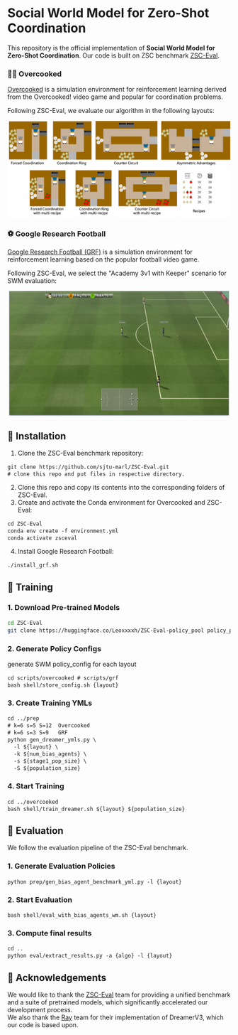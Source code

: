 # Social World Model for Zero-Shot Coordination

This repository is the official implementation of **Social World Model for Zero-Shot Coordination**. Our code is built on ZSC benchmark [ZSC-Eval](https://github.com/sjtu-marl/ZSC-Eval).



### 🧑‍🍳 Overcooked

[Overcooked](https://github.com/HumanCompatibleAI/overcooked_ai) is a simulation environment for reinforcement learning derived from the Overcooked! video game and popular for coordination problems.

Following ZSC-Eval, we evaluate our algorithm in the following layouts:

<div align=center>
<img src="assets/oked.png" width="700px">
</div>

### ⚽️ Google Research Football

[Google Research Football (GRF)](https://github.com/google-research/football) is a simulation environment for reinforcement learning based on the popular football video game.

Following ZSC-Eval, we select the "Academy 3v1 with Keeper" scenario for SWM evaluation:

<div align=center>
<img src="assets/grf.png" width="500px">
</div>


## 📖 Installation
1. Clone the ZSC-Eval benchmark repository:
```shell
git clone https://github.com/sjtu-marl/ZSC-Eval.git
# clone this repo and put files in respective directory.
```
2.	Clone this repo and copy its contents into the corresponding folders of ZSC-Eval.
3.	Create and activate the Conda environment for Overcooked and ZSC-Eval:
```shell
cd ZSC-Eval
conda env create -f environment.yml
conda activate zsceval
```
4. Install Google Research Football:
```shell
./install_grf.sh
```

## 🎯 Training

### 1. Download Pre-trained Models
```bash
cd ZSC-Eval
git clone https://huggingface.co/Leoxxxxh/ZSC-Eval-policy_pool policy_pool
```

### 2. Generate Policy Configs

generate SWM policy_config for each layout
```shell
cd scripts/overcooked # scripts/grf
bash shell/store_config.sh {layout}
```
### 3. Create Training YMLs
```shell
cd ../prep
# k=6 s=5 S=12  Overcooked
# k=6 s=3 S=9   GRF
python gen_dreamer_ymls.py \
  -l ${layout} \
  -k ${num_bias_agents} \
  -s ${stage1_pop_size} \
  -S ${population_size}
```
### 4. Start Training
```shell
cd ../overcooked
bash shell/train_dreamer.sh ${layout} ${population_size}
```

## 📝 Evaluation
We follow the evaluation pipeline of the ZSC-Eval benchmark.
### 1. Generate Evaluation Policies
```shell
python prep/gen_bias_agent_benchmark_yml.py -l {layout}
```
### 2. Start Evaluation
```shell
bash shell/eval_with_bias_agents_wm.sh {layout}
```

### 3. Compute final results
```shell
cd ..
python eval/extract_results.py -a {algo} -l {layout}
```


## 🙏 Acknowledgements
We would like to thank the [ZSC-Eval](https://github.com/sjtu-marl/ZSC-Eval) team for providing a unified benchmark and a suite of pretrained models, which significantly accelerated our development process.  
We also thank the [Ray](https://github.com/ray-project/ray) team for their implementation of DreamerV3, which our code is based upon.